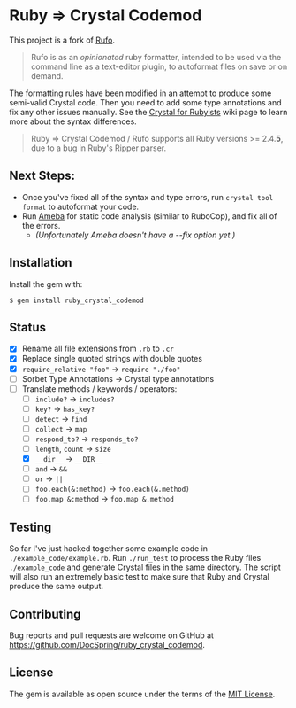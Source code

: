 # Ruby => Crystal Codemod

This project is a fork of [Rufo](https://github.com/ruby-formatter/rufo).

> Rufo is as an _opinionated_ ruby formatter, intended to be used via the command line as a text-editor plugin, to autoformat files on save or on demand.

The formatting rules have been modified in an attempt to produce some semi-valid Crystal code. Then you need to add some type annotations and fix any other issues manually. See the [Crystal for Rubyists](https://github.com/crystal-lang/crystal/wiki/Crystal-for-Rubyists) wiki page to learn more about the syntax differences.

> Ruby => Crystal Codemod / Rufo supports all Ruby versions >= 2.4.**5**, due to a bug in Ruby's Ripper parser.

## Next Steps:

* Once you've fixed all of the syntax and type errors, run `crystal tool format` to autoformat your code.
* Run [Ameba](https://github.com/crystal-ameba/ameba) for static code analysis (similar to RuboCop), and fix all of the errors.
  * *(Unfortunately Ameba doesn't have a --fix option yet.)*

## Installation

Install the gem with:

```
$ gem install ruby_crystal_codemod
```

## Status

- [x] Rename all file extensions from `.rb` to `.cr`
- [x] Replace single quoted strings with double quotes
- [x] `require_relative "foo"` -> `require "./foo"`
- [ ] Sorbet Type Annotations -> Crystal type annotations
- [ ] Translate methods / keywords / operators:
  - [ ] `include?` -> `includes?`
  - [ ] `key?` -> `has_key?`
  - [ ] `detect` -> `find`
  - [ ] `collect` -> `map`
  - [ ] `respond_to?` -> `responds_to?`
  - [ ] `length`, `count` -> `size`
  - [x] `__dir__` -> `__DIR__`
  - [ ] `and` -> `&&`
  - [ ] `or` -> `||`
  - [ ] `foo.each(&:method)` -> `foo.each(&.method)`
  - [ ] `foo.map &:method` -> `foo.map &.method`

## Testing

So far I've just hacked together some example code in `./example_code/example.rb`.
Run `./run_test` to process the Ruby files `./example_code` and generate Crystal files in the same directory. The script will also run an extremely basic test to make sure that Ruby and Crystal produce the same output.

## Contributing

Bug reports and pull requests are welcome on GitHub at https://github.com/DocSpring/ruby_crystal_codemod.

## License

The gem is available as open source under the terms of the [MIT License](http://opensource.org/licenses/MIT).
